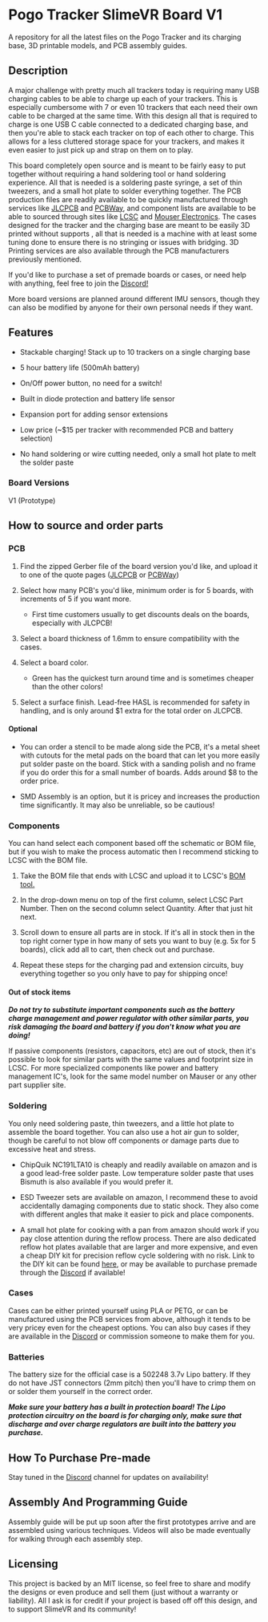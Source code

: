 # Pogo Tracker SlimeVR Board V1
A repository for all the latest files on the Pogo Tracker and its charging base, 3D printable models, and PCB assembly guides.

## Description
A major challenge with pretty much all trackers today is requiring many USB charging cables to be able to charge up each of your trackers. This is especially cumbersome with 7 or even 10 trackers that each need their own cable to be charged at the same time. With this design all that is required to charge is one USB C cable connected to a dedicated charging base, and then you're able to stack each tracker on top of each other to charge. This allows for a less cluttered storage space for your trackers, and makes it even easier to just pick up and strap on them on to play.

This board completely open source and is meant to be fairly easy to put together without requiring a hand soldering tool or hand soldering experience. All that is needed is a soldering paste syringe, a set of thin tweezers, and a small hot plate to solder everything together. The PCB production files are readily available to be quickly manufactured through services like [JLCPCB](https://jlcpcb.com/) and [PCBWay](https://www.pcbway.com/), and component lists are available to be able to sourced through sites like [LCSC](https://www.lcsc.com/) and [Mouser Electronics](https://www.mouser.com/). The cases designed for the tracker and the charging base are meant to be easily 3D printed without supports , all that is needed is a machine with at least some tuning done to ensure there is no stringing or issues with bridging. 3D Printing services are also available through the PCB manufacturers previously mentioned.

If you'd like to purchase a set of premade boards or cases, or need help with anything, feel free to join the [Discord!](https://discord.gg/wSvvSv9sZJ) 

More board versions are planned around different IMU sensors, though they can also be modified by anyone for their own personal needs if they want.

## Features

* Stackable charging! Stack up to 10 trackers on a single charging base

* 5 hour battery life (500mAh battery)

* On/Off power button, no need for a switch!

* Built in diode protection and battery life sensor

* Expansion port for adding sensor extensions

* Low price (~$15 per tracker with recommended PCB and battery selection)

* No hand soldering or wire cutting needed, only a small hot plate to melt the solder paste

### Board Versions

V1 (Prototype)

## How to source and order parts

 ### PCB
1. Find the zipped Gerber file of the board version you'd like, and upload it to one of the quote pages ([JLCPCB](https://cart.jlcpcb.com/quote?orderType=1&stencilLayer=2&stencilWidth=100&stencilLength=100&stencilCounts=5) or [PCBWay](https://www.pcbway.com/orderonline.aspx))

2. Select how many PCB's you'd like, minimum order is for 5 boards, with increments of 5 if you want more. 
    - First time customers usually to get discounts deals on the boards, especially with JLCPCB!

3. Select a board thickness of 1.6mm to ensure compatibility with the cases.

4. Select a board color.
    - Green has the quickest turn around time and is sometimes cheaper than the other colors!

5. Select a surface finish. Lead-free HASL is recommended for safety in handling, and is only around $1 extra for the total order on JLCPCB.

 #### Optional
 * You can order a stencil to be made along side the PCB, it's a metal sheet with cutouts for the metal pads on the board that can let you more easily put solder paste on the board. Stick with a sanding polish and no frame if you do order this for a small number of boards. Adds around $8 to the order price.

 * SMD Assembly is an option, but it is pricey and increases the production time significantly. It may also be unreliable, so be cautious!

 ### Components
You can hand select each component based off the schematic or BOM file, but if you wish to make the process automatic then I recommend sticking to LCSC with the BOM file.

 1. Take the BOM file that ends with LCSC and upload it to LCSC's [BOM tool.](https://www.lcsc.com/bom)
 
 2. In the drop-down menu on top of the first column, select LCSC Part Number. Then on the second column select Quantity. After that just hit next.
 
 3. Scroll down to ensure all parts are in stock. If it's all in stock then in the top right corner type in how many of sets you want to buy (e.g. 5x for 5 boards), click add all to cart, then check out and purchase.

 4. Repeat these steps for the charging pad and extension circuits, buy everything together so you only have to pay for shipping once!

 #### Out of stock items
 ***Do not try to substitute important components such as the battery charge management and power regulator with other similar parts, you risk damaging the board and battery if you don't know what you are doing!*** 
 
 If passive components (resistors, capacitors, etc) are out of stock, then it's possible to look for similar parts with the same values and footprint size in LCSC. For more specialized components like power and battery management IC's, look for the same model number on Mauser or any other part supplier site.

 ### Soldering
 You only need soldering paste, thin tweezers, and a little hot plate to assemble the board together. You can also use a hot air gun to solder, though be careful to not blow off components or damage parts due to excessive heat and stress.

 * ChipQuik NC191LTA10 is cheaply and readily available on amazon and is a good lead-free solder paste. Low temperature solder paste that uses Bismuth is also available if you would prefer it.
 
 * ESD Tweezer sets are available on amazon, I recommend these to avoid accidentally damaging components due to static shock. They also come with different angles that make it easier to pick and place components.
 
 * A small hot plate for cooking with a pan from amazon should work if you pay close attention during the reflow process. There are also dedicated reflow hot plates available that are larger and more expensive, and even a cheap DIY kit for precision reflow cycle soldering with no risk. Link to the DIY kit can be found [here](https://github.com/AfterEarthLTD/Solder-Reflow-Plate), or may be available to purchase premade through the [Discord](https://discord.gg/wSvvSv9sZJ) if available!

 ### Cases
 Cases can be either printed yourself using PLA or PETG, or can be manufactured using the PCB services from above, although it tends to be very pricey even for the cheapest options. You can also buy cases if they are available in the [Discord](https://discord.gg/wSvvSv9sZJ) or commission someone to make them for you.

 ### Batteries
 The battery size for the official case is a 502248 3.7v Lipo battery. If they do not have JST connectors (2mm pitch) then you'll have to crimp them on or solder them yourself in the correct order.

 ***Make sure your battery has a built in protection board! The Lipo protection circuitry on the board is for charging only, make sure that discharge and over charge regulators are built into the battery you purchase.***


## How To Purchase Pre-made
Stay tuned in the [Discord](https://discord.gg/wSvvSv9sZJ) channel for updates on availability!

## Assembly And Programming Guide

Assembly guide will be put up soon after the first prototypes arrive and are assembled using various techniques. Videos will also be made eventually for walking through each assembly step.

## Licensing
This project is backed by an MIT license, so feel free to share and modify the designs or even produce and sell them (just without a warranty or liability). All I ask is for credit if your project is based off off this design, and to support SlimeVR and its community!

